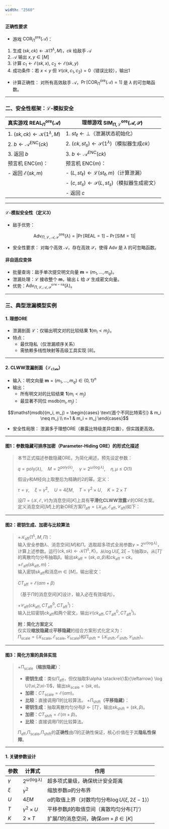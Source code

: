 ```yaml
---
width: "2560"
---
```

#### 正确性要求

- 游戏 $\mathrm{COR}_{\Pi}^{\text{ore}}(\mathcal{A})$：

1. 生成 $(sk, ck) \leftarrow \mathcal{K}(1^\lambda, M)$，$ck$ 给敌手 $\mathcal{A}$
2. $\mathcal{A}$ 输出 $x,y \in [M]$
3. 计算 $c_1 \leftarrow \mathcal{E}(sk,x)$, $c_2 \leftarrow \mathcal{E}(sk,y)$
4. 成功条件：若 $x<y$ 但 $\mathcal{C}(ck,c_1,c_2)=0$（错误比较），输出1

- 计算正确性： 对所有高效敌手 $\mathcal{A}$，$\Pr[\mathrm{COR}_{\Pi}^{\text{ore}}(\mathcal{A})=1]$ 是 $\lambda$ 的可忽略函数。

---

### 二、安全性框架：$\mathcal{L}$-模拟安全

| 真实游戏 $\mathrm{REAL}_{\Pi}^{\text{ore}}(\mathcal{A})$ | 理想游戏 $\mathrm{SIM}_{\Pi,\mathcal{L}}^{\text{ore}}(\mathcal{A},\mathcal{S})$ |
| ---------------------------------------------------- | --------------------------------------------------------------------------- |
| 1. $(sk, ck) \leftarrow \mathcal{K}(1^\lambda, M)$   | 1. $st_\ell \leftarrow \perp$（泄漏状态初始化）                                      |
| 2. $b \leftarrow \mathcal{A}^{\mathrm{ENC}}(ck)$     | 2. $(ck, st_s) \leftarrow \mathcal{S}(1^\lambda)$（模拟器生成$ck$）                |
| 3. 返回 $b$                                            | 3. $b \leftarrow \mathcal{A}^{\mathrm{ENC}}(ck)$                            |
| 预言机 $\mathrm{ENC}(m)$：                               | 预言机 $\mathrm{ENC}(m)$：                                                      |
| - 返回 $\mathcal{E}(sk, m)$                            | - $(L, st_\ell) \leftarrow \mathcal{L}(st_\ell, m)$（计算泄漏）                   |
|                                                      | - $(c, st_s) \leftarrow \mathcal{S}(L, st_s)$（模拟器生成密文）                      |
|                                                      | - 返回 $c$                                                                    |


---
#### $\mathcal{L}$-模拟安全性（定义3）

- 敌手优势：

$$\mathsf{Adv}^{\mathsf{ore}}_{\Pi,\mathcal{L},\mathcal{A},\mathcal{S}}(\lambda) = \left| \Pr[\mathrm{REAL}=1] - \Pr[\mathrm{SIM}=1] \right|$$

- 安全性要求： 对每个高效 $\mathcal{A}$，存在高效 $\mathcal{S}$，使得 $\mathsf{Adv}$ 是 $\lambda$ 的可忽略函数。

#### 非自适应变体

- 批量查询：敌手单次提交明文向量 $\boldsymbol{m} = (m_1,\dots,m_q)$。
- 泄漏处理：$\mathcal{L}$ 接收整个 $\boldsymbol{m}$，输出 $L$ 给 $\mathcal{S}$ 生成密文向量。
- 优势：$\mathsf{Adv}_{\Pi,\mathcal{L},\mathcal{A},\mathcal{S}}^{\mathtt{ore-na}}(\lambda)$。


---

### 三、典型泄漏模型实例

#### 1. 理想ORE

- 泄漏剖面 $\mathcal{L}$：仅输出明文对的比较结果 $\mathbf{1}(m_i < m_j)$。
- 特点：
	- 最优隐私（仅泄漏顺序关系）
	- 需依赖多线性映射等高级工具实现 [8]。

---
#### 2. CLWW泄漏剖面（$\mathcal{L}_{\mathtt{clww}}$）

- 输入：明文向量 $\boldsymbol{m} = (m_1,\dots,m_q) \in \{0,1\}^n$
- 输出：
	- 所有明文对的比较结果 $\mathbf{1}(m_i < m_j)$
	- 最显著不同位 $\mathsf{msdb}(m_i, m_j)$：

$$\mathsf{msdb}(m_i, m_j) = \begin{cases} \text{首个不同比特索引} & m_i \neq m_j \\ n+1 & m_i = m_j \end{cases}$$

- 安全性局限： 泄漏多于理想ORE（暴露比特级差异位置），但实践更高效。

---

#### **图1：参数隐藏可排序加密（Parameter-Hiding ORE）的形式化描述**

> 本节正式描述参数隐藏ORE。为简化阐述，预先设定参数：  
>
>$q=\text{poly}(\lambda), \quad M=2^{\text{poly}(\lambda)}, \quad \gamma=2^{\omega(\log\lambda)}, \quad \eta,\mu\leq O(1)$
>
> 假设$\gamma$和$M$经向上取整后为精确的$2$的幂。定义：  
>
>$\tau=\gamma, \quad \xi=\gamma^{2}, \quad U=4\xi M, \quad T=\gamma^{2}\times U, \quad K=2\times T$
>
> 设$\Pi=(\mathcal{K},\mathcal{E},\mathcal{C})$为消息空间$[K]$上具有**平滑化CLWW泄露**$\mathcal{L}$的ORE方案。  
> 定义消息空间$[M]$上的新ORE方案$\Pi_{\text{aff}}=(\mathcal{K}_{\text{aff}},\mathcal{E}_{\text{aff}},\mathcal{C}_{\text{aff}})$如下：

---
#### **图2：密钥生成、加密与比较算法**

> +$\mathcal{K}_{\text{aff}}(1^{\lambda},M,\Pi)$：  
>   输入安全参数$\lambda$、消息空间$[M]$和$\Pi$。选取超多项式全局参数$\gamma=2^{\omega(\log\lambda)}$，计算上述参数。运行$(ck,sk)\leftarrow\mathcal{K}(1^{\lambda},K)$，从$\log U(\xi,2\xi-1)$抽取$\alpha$，从$[T]'$的离散均匀分布抽取$\beta$。输出$sk_{\text{aff}}=(sk,\alpha,\beta)$和$ck_{\text{aff}}=ck$。  
> +$\mathcal{E}_{\text{aff}}(sk_{\text{aff}},m)$：  
>   输入密钥$sk_{\text{aff}}$和消息$m\in[M]$，输出密文：
>
>$CT_{\text{aff}}=\mathcal{E}(\alpha m + \beta)$
>
>   （基于$\Pi$的消息空间$[K]$设计，输入必在有效域内）。  
>
> +$\mathcal{C}_{\text{aff}}(ck_{\text{aff}},CT_{\text{aff}}^{0},CT_{\text{aff}}^{1})$：  
>   输入比较密钥$ck_{\text{aff}}$和两个密文，输出$\mathcal{C}(ck_{\text{aff}},CT_{\text{aff}}^{0},CT_{\text{aff}}^{1})$。
>
> **附：简化方案定义**  
> 仅实现**缩放隐藏**或**平移隐藏**的组合方案形式化定义为：  
>$\Pi_{\text{scale}}=(\mathcal{K}_{\text{scale}},\mathcal{E}_{\text{scale}},\mathcal{C}_{\text{scale}})$和$\Pi_{\text{shift}}=(\mathcal{K}_{\text{shift}},\mathcal{E}_{\text{shift}},\mathcal{C}_{\text{shift}})$。

---
#### **图3：简化方案的具体实现**

> +$\Pi_{\text{scale}}$**（缩放隐藏）**：  
>   - **密钥生成**：类似$\Pi_{\text{aff}}$，但仅抽取$\alpha \stackrel{\$}{\leftarrow} \log U(\xi,2\xi-1)$，输出$sk_{\text{scale}}=(sk,\alpha)$。  
>   - **加密**：$CT_{\text{scale}} = \mathcal{E}(\alpha m)$。  
>   - **比较**：直接调用$\Pi$的比较算法。
> +$\Pi_{\text{shift}}$**（平移隐藏）**：  
>   - **密钥生成**：抽取离散均匀分布$\beta \leftarrow [T]'$，输出$sk_{\text{shift}}=(sk,\beta)$。  
>   - **加密**：$CT_{\text{shift}} = \mathcal{E}(m + \beta)$。  
>   - **比较**：直接调用$\Pi$的比较算法。
>
>$\Pi_{\text{aff}}$,$\Pi_{\text{scale}}$,$\Pi_{\text{shift}}$的**正确性**由$\Pi$的正确性保证，核心价值在于其**隐私性保障**。

---

#### 1. **关键参数设计**

| **参数**   | **计算式**                    | **作用**                                     |
| -------- | -------------------------- | ------------------------------------------ |
| $\gamma$ | $2^{\omega(\log \lambda)}$ | 超多项式量级，确保统计安全距离                            |
| $\xi$    | $\gamma^2$                 | 缩放参数$\alpha$的分布界                           |
| $U$      | $4\xi M$                   | $\alpha$的取值上界（对数均匀分布$\log U(\xi, 2\xi-1)$） |
| $T$      | $\gamma^2 \times U$        | 平移参数$\beta$的取值空间（离散均匀分布$[T]'$）             |
| $K$      | $2 \times T$               | 扩展$\Pi$的消息空间，确保$\alpha m + \beta \in [K]$  |


